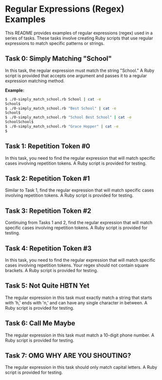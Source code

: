 # Regular Expressions (Regex) Examples

This README provides examples of regular expressions (regex) used in a series of tasks. These tasks involve creating Ruby scripts that use regular expressions to match specific patterns or strings.

## Task 0: Simply Matching "School"

In this task, the regular expression must match the string "School." A Ruby script is provided that accepts one argument and passes it to a regular expression matching method.

**Example:**
```bash
$ ./0-simply_match_school.rb School | cat -e
School$
$ ./0-simply_match_school.rb "Best School" | cat -e
School$
$ ./0-simply_match_school.rb "School Best School" | cat -e
SchoolSchool$
$ ./0-simply_match_school.rb "Grace Hopper" | cat -e
$
```

## Task 1: Repetition Token #0

In this task, you need to find the regular expression that will match specific cases involving repetition tokens. A Ruby script is provided for testing.

## Task 2: Repetition Token #1

Similar to Task 1, find the regular expression that will match specific cases involving repetition tokens. A Ruby script is provided for testing.

## Task 3: Repetition Token #2

Continuing from Tasks 1 and 2, find the regular expression that will match specific cases involving repetition tokens. A Ruby script is provided for testing.

## Task 4: Repetition Token #3

In this task, you need to find the regular expression that will match specific cases involving repetition tokens. Your regex should not contain square brackets. A Ruby script is provided for testing.

## Task 5: Not Quite HBTN Yet

The regular expression in this task must exactly match a string that starts with 'h,' ends with 'n,' and can have any single character in between. A Ruby script is provided for testing.

## Task 6: Call Me Maybe

The regular expression in this task must match a 10-digit phone number. A Ruby script is provided for testing.

## Task 7: OMG WHY ARE YOU SHOUTING?

The regular expression in this task should only match capital letters. A Ruby script is provided for testing.


